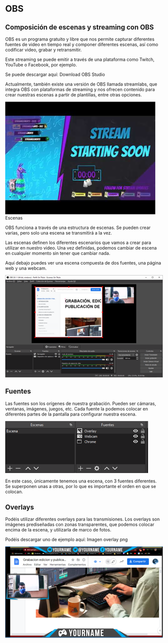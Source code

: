 # OBS

## Composición de escenas y streaming con OBS

OBS es un programa gratuito y libre que nos permite capturar diferentes fuentes de video en tiempo real y componer diferentes escenas, así como codificar video, grabar y retransmitir.

Este streaming se puede emitir a través de una plataforma como Twitch, YouTube o Facebook, por ejemplo. 

Se puede descargar aquí: Download OBS Studio

Actualmente, también existe una versión de OBS llamada streamlabs, que integra OBS con plataformas de streaming y nos ofrecen contenido para crear nuestras escenas a partir de plantillas, entre otras opciones.

<img src="media/image49.png" id="image49">Escenas

OBS funciona a través de una estructura de escenas. Se pueden crear varias, pero solo una escena se transmitirá a la vez.

Las escenas definen los diferentes escenarios que vamos a crear para utilizar en nuestro video. Una vez definidas, podemos cambiar de escena en cualquier momento sin tener que cambiar nada.

Aquí debajo puedes ver una escena compuesta de dos fuentes, una página web y una webcam.

<img src="media/image50.png" id="image50">

## Fuentes

Las fuentes son los orígenes de nuestra grabación. Pueden ser cámaras, ventanas, imágenes, juegos, etc. Cada fuente la podemos colocar en diferentes partes de la pantalla para configurar nuestra escena.

<img src="media/image51.png" id="image51">

En este caso, únicamente tenemos una escena, con 3 fuentes diferentes. Se superponen unas a otras, por lo que es importante el orden en que se colocan.

## Overlays

Podéis utilizar diferentes overlays para las transmisiones. Los overlays son imágenes prediseñadas con zonas transparentes, que podemos colocar encima de la escena, y utilizarla de marco de fotos.

Podéis descargar uno de ejemplo aquí: Imagen overlay png

<img src="media/image52.png" id="image52">
